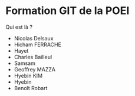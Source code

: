 # Formation GIT de la POEI

Qui est là ?



* Nicolas Delsaux
* Hicham FERRACHE
* Hayet 
* Charles Bailleul
* Samsam
* Geoffrey MAZZA
* Hyebin KIM
* Hyebin
* Benoît Robart
